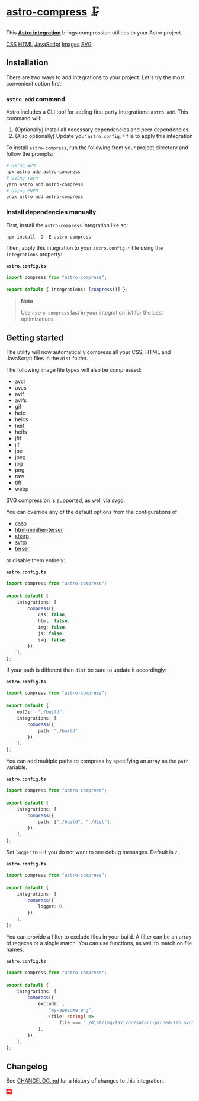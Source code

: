 # [astro-compress] 🗜️

This **[Astro integration][astro-integration]** brings compression utilities to
your Astro project.

[CSS][csso] [HTML][html-minifier-terser] [JavaScript][terser] [Images][sharp]
[SVG][svgo]

## Installation

There are two ways to add integrations to your project. Let's try the most
convenient option first!

### `astro add` command

Astro includes a CLI tool for adding first party integrations: `astro add`. This
command will:

1. (Optionally) Install all necessary dependencies and peer dependencies
2. (Also optionally) Update your `astro.config.*` file to apply this integration

To install `astro-compress`, run the following from your project directory and
follow the prompts:

```sh
# Using NPM
npx astro add astro-compress
# Using Yarn
yarn astro add astro-compress
# Using PNPM
pnpx astro add astro-compress
```

### Install dependencies manually

First, install the `astro-compress` integration like so:

```
npm install -D -E astro-compress
```

Then, apply this integration to your `astro.config.*` file using the
`integrations` property:

**`astro.config.ts`**

```ts
import compress from "astro-compress";

export default { integrations: [compress()] };
```

> **Note**
>
> Use `astro-compress` last in your integration list for the best optimizations.

## Getting started

The utility will now automatically compress all your CSS, HTML and JavaScript
files in the `dist` folder.

The following image file types will also be compressed:

-   avci
-   avcs
-   avif
-   avifs
-   gif
-   heic
-   heics
-   heif
-   heifs
-   jfif
-   jif
-   jpe
-   jpeg
-   jpg
-   png
-   raw
-   tiff
-   webp

SVG compression is supported, as well via [svgo].

You can override any of the default options from the configurations of:

-   [csso]
-   [html-minifier-terser]
-   [sharp]
-   [svgo]
-   [terser]

or disable them entirely:

**`astro.config.ts`**

```ts
import compress from "astro-compress";

export default {
	integrations: [
		compress({
			css: false,
			html: false,
			img: false,
			js: false,
			svg: false,
		}),
	],
};
```

If your path is different than `dist` be sure to update it accordingly:

**`astro.config.ts`**

```ts
import compress from "astro-compress";

export default {
	outDir: "./build",
	integrations: [
		compress({
			path: "./build",
		}),
	],
};
```

You can add multiple paths to compress by specifying an array as the `path`
variable.

**`astro.config.ts`**

```ts
import compress from "astro-compress";

export default {
	integrations: [
		compress({
			path: ["./build", "./dist"],
		}),
	],
};
```

Set `logger` to `0` if you do not want to see debug messages. Default is `2`.

**`astro.config.ts`**

```ts
import compress from "astro-compress";

export default {
	integrations: [
		compress({
			logger: 0,
		}),
	],
};
```

You can provide a filter to exclude files in your build. A filter can be an
array of regexes or a single match. You can use functions, as well to match on
file names.

**`astro.config.ts`**

```ts
import compress from "astro-compress";

export default {
	integrations: [
		compress({
			exclude: [
				"my-awesome.png",
				(file: string) =>
					file === "./dist/img/favicon/safari-pinned-tab.svg",
			],
		}),
	],
};
```

[astro-compress]: https://npmjs.org/astro-compress
[csso]: https://npmjs.org/csso
[html-minifier-terser]: https://npmjs.org/html-minifier-terser
[terser]: https://npmjs.org/terser
[sharp]: https://npmjs.org/sharp
[svgo]: https://npmjs.org/svgo
[astro-integration]: https://docs.astro.build/en/guides/integrations-guide/

## Changelog

See [CHANGELOG.md](CHANGELOG.md) for a history of changes to this integration.

[![Lightrix logo](https://raw.githubusercontent.com/Lightrix/npm/main/.github/img/favicon.png "Built with Lightrix/npm")](https://github.com/Lightrix/npm)
